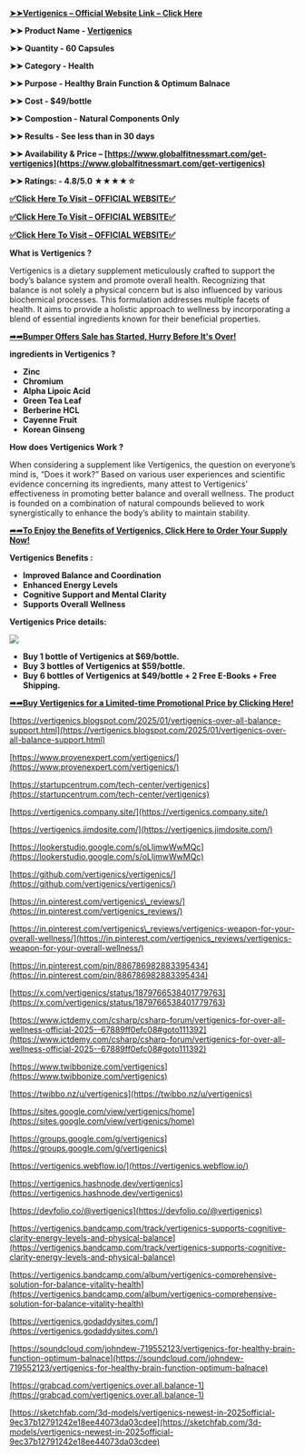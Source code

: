**[➤➤Vertigenics – Official Website Link – Click Here](https://www.globalfitnessmart.com/get-vertigenics)**

**➤➤ Product Name - [Vertigenics](https://www.globalfitnessmart.com/get-vertigenics)**

**➤➤ Quantity - 60 Capsules**

**➤➤ Category - Health**

**➤➤ Purpose - Healthy Brain Function & Optimum Balnace**

**➤➤ Cost - $49/bottle**

**➤➤ Compostion - Natural Components Only**

**➤➤ Results - See less than in 30 days**

**➤➤ Availability & Price – [https://www.globalfitnessmart.com/get-vertigenics](https://www.globalfitnessmart.com/get-vertigenics)**

**➤➤ Ratings: - 4.8/5.0 ★★★★☆**

**[✅Click Here To Visit – OFFICIAL WEBSITE✅](https://www.globalfitnessmart.com/get-vertigenics)**

**[✅Click Here To Visit – OFFICIAL WEBSITE✅](https://www.globalfitnessmart.com/get-vertigenics)**

**[✅Click Here To Visit – OFFICIAL WEBSITE✅](https://www.globalfitnessmart.com/get-vertigenics)**

**What is Vertigenics ?**

Vertigenics is a dietary supplement meticulously crafted to support the body’s balance system and promote overall health. Recognizing that balance is not solely a physical concern but is also influenced by various biochemical processes. This formulation addresses multiple facets of health. It aims to provide a holistic approach to wellness by incorporating a blend of essential ingredients known for their beneficial properties.

**[➦➦Bumper Offers Sale has Started, Hurry Before It's Over!](https://www.globalfitnessmart.com/get-vertigenics)**

**ingredients in Vertigenics ?**

- **Zinc**
- **Chromium**
- **Alpha Lipoic Acid**
- **Green Tea Leaf**
- **Berberine HCL**
- **Cayenne Fruit**
- **Korean Ginseng**

**How does Vertigenics Work ?**

When considering a supplement like Vertigenics, the question on everyone’s mind is, “Does it work?” Based on various user experiences and scientific evidence concerning its ingredients, many attest to Vertigenics’ effectiveness in promoting better balance and overall wellness. The product is founded on a combination of natural compounds believed to work synergistically to enhance the body’s ability to maintain stability.

**[➦➦To Enjoy the Benefits of Vertigenics, Click Here to Order Your Supply Now!](https://www.globalfitnessmart.com/get-vertigenics)**

**Vertigenics Benefits :**

- **Improved Balance and Coordination**
- **Enhanced Energy Levels**
- **Cognitive Support and Mental Clarity**
- **Supports Overall Wellness**

**Vertigenics Price details:**

[![](https://blogger.googleusercontent.com/img/b/R29vZ2xl/AVvXsEil6CdRTWvoh1rz-d0H2VDd8OgqBi5Gw2087vsO1IIM2ifCgP96sGD-Uv3e4RfCfANlKhwPJZt-QY679BZP8oGbRVtmftHYk8K9gY7b8pJi9ifQO3Qgadn3ss65lo0wuD-rtcCOFlDEVJ29aCxQpVBtuLGqUZBgQ-2agHbXk9KWa3D23uD7lyiDOG_H0tA/w640-h476/Vertigenics%20price.png)](https://www.globalfitnessmart.com/get-vertigenics)

- **Buy 1 bottle of Vertigenics at $69/bottle.**
- **Buy 3 bottles of Vertigenics at $59/bottle.**
- **Buy 6 bottles of Vertigenics at $49/bottle + 2 Free E-Books + Free Shipping.**

**[➦➦Buy Vertigenics for a Limited-time Promotional Price by Clicking Here!](https://www.globalfitnessmart.com/get-vertigenics)**

[https://vertigenics.blogspot.com/2025/01/vertigenics-over-all-balance-support.html](https://vertigenics.blogspot.com/2025/01/vertigenics-over-all-balance-support.html)

[https://www.provenexpert.com/vertigenics/](https://www.provenexpert.com/vertigenics/)

[https://startupcentrum.com/tech-center/vertigenics](https://startupcentrum.com/tech-center/vertigenics)

[https://vertigenics.company.site/](https://vertigenics.company.site/)

[https://vertigenics.jimdosite.com/](https://vertigenics.jimdosite.com/)

[https://lookerstudio.google.com/s/oLljmwWwMQc](https://lookerstudio.google.com/s/oLljmwWwMQc)

[https://github.com/vertigenics/vertigenics/](https://github.com/vertigenics/vertigenics/)

[https://in.pinterest.com/vertigenics\_reviews/](https://in.pinterest.com/vertigenics_reviews/)

[https://in.pinterest.com/vertigenics\_reviews/vertigenics-weapon-for-your-overall-wellness/](https://in.pinterest.com/vertigenics_reviews/vertigenics-weapon-for-your-overall-wellness/)

[https://in.pinterest.com/pin/886786982883395434](https://in.pinterest.com/pin/886786982883395434)

[https://x.com/vertigenics/status/1879766538401779763](https://x.com/vertigenics/status/1879766538401779763)

[https://www.ictdemy.com/csharp/csharp-forum/vertigenics-for-over-all-wellness-official-2025--67889ff0efc08#goto111392](https://www.ictdemy.com/csharp/csharp-forum/vertigenics-for-over-all-wellness-official-2025--67889ff0efc08#goto111392)

[https://www.twibbonize.com/vertigenics](https://www.twibbonize.com/vertigenics)

[https://twibbo.nz/u/vertigenics](https://twibbo.nz/u/vertigenics)

[https://sites.google.com/view/vertigenics/home](https://sites.google.com/view/vertigenics/home)

[https://groups.google.com/g/vertigenics](https://groups.google.com/g/vertigenics)

[https://vertigenics.webflow.io/](https://vertigenics.webflow.io/)

[https://vertigenics.hashnode.dev/vertigenics](https://vertigenics.hashnode.dev/vertigenics)

[https://devfolio.co/@vertigenics](https://devfolio.co/@vertigenics)

[https://vertigenics.bandcamp.com/track/vertigenics-supports-cognitive-clarity-energy-levels-and-physical-balance](https://vertigenics.bandcamp.com/track/vertigenics-supports-cognitive-clarity-energy-levels-and-physical-balance)

[https://vertigenics.bandcamp.com/album/vertigenics-comprehensive-solution-for-balance-vitality-health](https://vertigenics.bandcamp.com/album/vertigenics-comprehensive-solution-for-balance-vitality-health)

[https://vertigenics.godaddysites.com/](https://vertigenics.godaddysites.com/)

[https://soundcloud.com/johndew-719552123/vertigenics-for-healthy-brain-function-optimum-balnace](https://soundcloud.com/johndew-719552123/vertigenics-for-healthy-brain-function-optimum-balnace)

[https://grabcad.com/vertigenics.over.all.balance-1](https://grabcad.com/vertigenics.over.all.balance-1)

[https://sketchfab.com/3d-models/vertigenics-newest-in-2025official-9ec37b12791242e18ee44073da03cdee](https://sketchfab.com/3d-models/vertigenics-newest-in-2025official-9ec37b12791242e18ee44073da03cdee)
